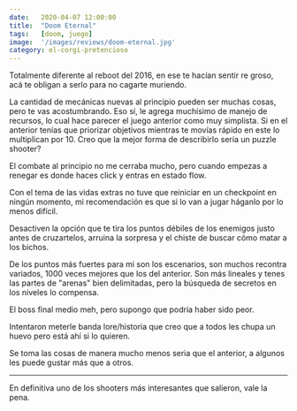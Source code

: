 ```yaml
---
date:   2020-04-07 12:00:00
title:  "Doom Eternal"
tags:   [doom, juego]
image:  '/images/reviews/doom-eternal.jpg'
category: el-corgi-pretencioso
---
```

Totalmente diferente al reboot del 2016, en ese te hacían sentir re groso, acá te obligan a serlo para no cagarte muriendo.

La cantidad de mecánicas nuevas al principio pueden ser muchas cosas, pero te vas acostumbrando. Eso sí, le agrega muchísimo de manejo de recursos, lo cual hace parecer el juego anterior como muy simplista. Si en el anterior tenías que priorizar objetivos mientras te movías rápido en este lo multiplican por 10. Creo que la mejor forma de describirlo sería un puzzle shooter?

El combate al principio no me cerraba mucho, pero cuando empezas a renegar es donde haces click y entras en estado flow.

Con el tema de las vidas extras no tuve que reiniciar en un checkpoint en ningún momento, mi recomendación es que si lo van a jugar háganlo por lo menos difícil.

Desactiven la opción que te tira los puntos débiles de los enemigos justo antes de cruzartelos, arruina la sorpresa y el chiste de buscar cómo matar a los bichos.

De los puntos más fuertes para mi son los escenarios, son muchos recontra variados, 1000 veces mejores que los del anterior. Son más lineales y tenes las partes de "arenas" bien delimitadas, pero la búsqueda de secretos en los niveles lo compensa.

El boss final medio meh, pero supongo que podría haber sido peor.

Intentaron meterle banda lore/historia que creo que a todos les chupa un huevo  pero está ahí si lo quieren.

Se toma las cosas de manera mucho menos seria que el anterior, a algunos les puede gustar más que a otros.

<hr>

En definitiva uno de los shooters más interesantes que salieron, vale la pena.
